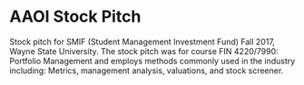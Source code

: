 # AAOI Stock Pitch

Stock pitch for SMIF (Student Management Investment Fund) Fall 2017, Wayne State University. The stock pitch was for course FIN 4220/7990: Portfolio Management and employs methods commonly used in the industry including: Metrics, management analysis, valuations, and stock screener.
